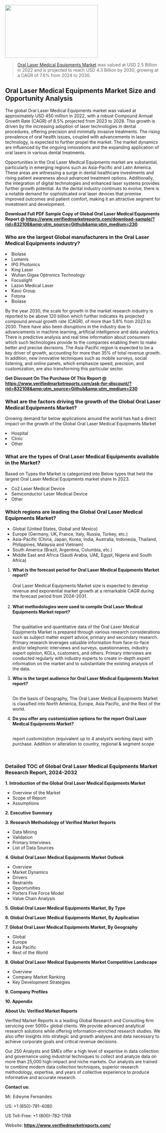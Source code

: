<img src="https://ffe5etoiles.com/wp-content/uploads/2024/12/MST1-300x171.png" alt="" width="300" height="171" class="alignnone size-medium wp-image-20088" /><blockquote><p><p><a href="https://www.verifiedmarketreports.com/download-sample/?rid=832108&utm_source=Github&utm_medium=230" target="_blank">Oral Laser Medical Equipments Market</a> was valued at USD 2.5 Billion in 2022 and is projected to reach USD 4.3 Billion by 2030, growing at a CAGR of 7.6% from 2024 to 2030.</p></blockquote><p><h2>Oral Laser Medical Equipments Market Size and Opportunity Analysis</h2> <p>The global Oral Laser Medical Equipments market was valued at approximately USD 450 million in 2022, with a robust Compound Annual Growth Rate (CAGR) of 8.5% projected from 2023 to 2028. This growth is driven by the increasing adoption of laser technologies in dental procedures, offering precision and minimally invasive treatments. The rising prevalence of oral health issues, coupled with advancements in laser technology, is expected to further propel the market. The market dynamics are influenced by the ongoing innovations and the expanding application of oral lasers in various dental treatments.</p> <p>Opportunities in the Oral Laser Medical Equipments market are substantial, particularly in emerging regions such as Asia-Pacific and Latin America. These areas are witnessing a surge in dental healthcare investments and rising patient awareness about advanced treatment options. Additionally, the integration of digital technologies and enhanced laser systems provides further growth potential. As the dental industry continues to evolve, there is a notable demand for sophisticated oral laser devices that promise improved outcomes and patient comfort, making it an attractive segment for investment and development.</p> </p><p class=""><strong>Download Full PDF Sample Copy of Global Oral Laser Medical Equipments Report @ <a href="https://www.verifiedmarketreports.com/download-sample/?rid=832108&amp;utm_source=Github&amp;utm_medium=230" target="_blank">https://www.verifiedmarketreports.com/download-sample/?rid=832108&amp;utm_source=Github&amp;utm_medium=230</a></strong></p><h3 id="" class="">Who are the largest Global manufacturers in the Oral Laser Medical Equipments industry?</h3><p><li>Biolase</li><li> Lumenis</li><li> IPG Photonics</li><li> King Laser</li><li> Wuhan Gigaa Optronics Technology</li><li> Focuslight</li><li> Lazon Medical Laser</li><li> Kavo Group</li><li> Fotona</li><li> Biolase</li></p><div class=""><div class="" dir="" data-message-author-role="" data-message-id="" data-message-model-slug=""><div class=""><div class=""><div class=""><div class="" dir="" data-message-author-role="" data-message-id="" data-message-model-slug=""><div class=""><div class=""><p>By the year 2030, the scale for growth in the market research industry is reported to be above 120 billion which further indicates its projected compound annual growth rate (CAGR), of more than 5.8% from 2023 to 2030. There have also been disruptions in the industry due to advancements in machine learning, artificial intelligence and data analytics There is predictive analysis and real time information about consumers which such technologies provide to the companies enabling them to make better and precise decisions. The Asia-Pacific region is expected to be a key driver of growth, accounting for more than 35% of total revenue growth. In addition, new innovative techniques such as mobile surveys, social listening, and online panels, which emphasize speed, precision, and customization, are also transforming this particular sector.</p><p><strong>Get Discount On The Purchase Of This Report @&nbsp; <a href="https://www.verifiedmarketreports.com/ask-for-discount/?rid=832108&amp;utm_source=Github&amp;utm_medium=230" target="_blank">https://www.verifiedmarketreports.com/ask-for-discount/?rid=832108&amp;utm_source=Github&amp;utm_medium=230</a></strong></p></div></div></div></div></div></div></div></div><h3 id="" class="">What are the factors driving the growth of the Global Oral Laser Medical Equipments Market?</h3><p id="" class="">Growing demand for below applications around the world has had a direct impact on the growth of the Global Oral Laser Medical Equipments Market</p><p id="" class=""><li>Hospital</li><li> Clinic</li><li> Other</li></p><h3 id="" class="">What are the types of Oral Laser Medical Equipments available in the Market?</h3><p id="" class="">Based on Types the Market is categorized into Below types that held the largest Oral Laser Medical Equipments market share In 2023.</p><p id="" class=""><li>Co2 Laser Medical Device</li><li> Semiconductor Laser Medical Device</li><li> Other</li></p><h3 id="" class="">Which regions are leading the Global Oral Laser Medical Equipments Market?</h3><ul><li>Global (United States, Global and Mexico)</li><li>Europe (Germany, UK, France, Italy, Russia, Turkey, etc.)</li><li>Asia-Pacific (China, Japan, Korea, India, Australia, Indonesia, Thailand, Philippines, Malaysia and Vietnam)</li><li>South America (Brazil, Argentina, Columbia, etc.)</li><li>Middle East and Africa (Saudi Arabia, UAE, Egypt, Nigeria and South Africa)</li></ul><p><ol><li><strong>What is the forecast period for Oral Laser Medical Equipments Market report?<br /></strong><br /><span data-sheets-root="1" data-sheets-value="{&quot;1&quot;:2,&quot;2&quot;:&quot;XXXX size is expected to develop revenue and exponential market growth at a remarkable CAGR during the forecast period from 2024&ndash;2030.&quot;}" data-sheets-userformat="{&quot;2&quot;:12674,&quot;4&quot;:{&quot;1&quot;:2,&quot;2&quot;:16776960},&quot;10&quot;:2,&quot;11&quot;:0,&quot;15&quot;:&quot;Arial&quot;,&quot;16&quot;:12}">Oral Laser Medical Equipments Market size is expected to develop revenue and exponential market growth at a remarkable CAGR during the forecast period from 2024&ndash;2031.</span><br /><br /></li><li><strong>What methodologies were used to compile Oral Laser Medical Equipments Market report?<br /><br /></strong><p>The qualitative and quantitative data of the&nbsp;Oral Laser Medical Equipments Market is prepared through various research considerations such as subject matter expert advice, primary and secondary research. Primary research leverages valuable information from face-to-face and/or telephonic interviews and surveys, questionnaires, industry expert opinion, KOLs, customers, and others. Primary interviews are conducted regularly with industry experts to create in-depth expert information on the market and to substantiate the existing analysis of the data.&nbsp;</p></li><li><strong>Who is the target audience for Oral Laser Medical Equipments Market report?<br /><br /></strong><p>On the basis of Geography, The&nbsp;Oral Laser Medical Equipments Market is classified into North America, Europe, Asia Pacific, and the Rest of the world.</p></li><li><strong>Do you offer any customization options for the report Oral Laser Medical Equipments Market?<br /><br /></strong><p>report customization (equivalent up to 4 analyst&rsquo;s working days) with purchase. Addition or alteration to country, regional &amp; segment scope</p><p>&nbsp;</p></li></ol></p><h3 id="" class="">Detailed TOC of Global Oral Laser Medical Equipments Market Research Report, 2024-2032</h3><p id="" class=""><strong>1. Introduction of the Global Oral Laser Medical Equipments Market</strong></p><ul><li>Overview of the Market</li><li>Scope of Report</li><li>Assumptions</li></ul><p id="" class=""><strong>2. Executive Summary</strong></p><p id="" class=""><strong>3. Research Methodology of&nbsp;Verified Market Reports</strong></p><ul><li>Data Mining</li><li>Validation</li><li>Primary Interviews</li><li>List of Data Sources</li></ul><p id="" class=""><strong>4. Global Oral Laser Medical Equipments Market Outlook</strong></p><ul><li>Overview</li><li>Market Dynamics</li><li>Drivers</li><li>Restraints</li><li>Opportunities</li><li>Porters Five Force Model</li><li>Value Chain Analysis</li></ul><p id="" class=""><strong>5. Global Oral Laser Medical Equipments Market, By&nbsp;Type</strong></p><p id="" class=""><strong>6. Global Oral Laser Medical Equipments Market, By Application</strong></p><p id="" class=""><strong>7. Global Oral Laser Medical Equipments Market, By Geography</strong></p><ul><li>Global</li><li>Europe</li><li>Asia Pacific</li><li>Rest of the World</li></ul><p id="" class=""><strong>8. Global Oral Laser Medical Equipments Market Competitive Landscape</strong></p><ul><li>Overview</li><li>Company Market Ranking</li><li>Key Development Strategies</li></ul><p id="" class=""><strong>9. Company Profiles</strong></p><p id="" class=""><strong>10. Appendix</strong></p><p id="" class=""><strong>About Us: Verified Market Reports</strong></p><p id="" class="">Verified Market Reports is a leading Global Research and Consulting firm servicing over 5000+ global clients. We provide advanced analytical research solutions while offering information-enriched research studies. We also offer insights into strategic and growth analyses and data necessary to achieve corporate goals and critical revenue decisions.</p><p id="" class="">Our 250 Analysts and SMEs offer a high level of expertise in data collection and governance using industrial techniques to collect and analyze data on more than 25,000 high-impact and niche markets. Our analysts are trained to combine modern data collection techniques, superior research methodology, expertise, and years of collective experience to produce informative and accurate research.</p><p id="" class=""><strong>Contact us:</strong></p><p id="" class="">Mr. Edwyne Fernandes</p><p id="" class="">US: +1 (650)-781-4080</p><p id="" class="">US Toll-Free: +1 (800)-782-1768</p><p id="" class="">Website: <a target="" data-test-app-aware-link=""><strong>https://www.verifiedmarketreports.com/</strong></a></p>
